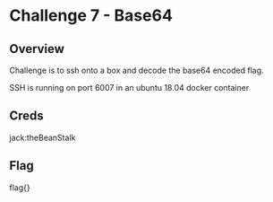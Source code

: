 # Challenge 7 - Base64

## Overview 

Challenge is to ssh onto a box and decode the base64 encoded flag.

SSH is running on port 6007 in an ubuntu 18.04 docker container

## Creds

jack:theBeanStalk

## Flag

flag{}